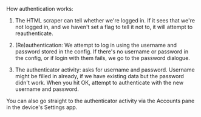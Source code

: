How authentication works:

1) The HTML scraper can tell whether we're logged in.
If it sees that we're not logged in, and we haven't
set a flag to tell it not to, it will attempt to reauthenticate.

2) (Re)authentication: We attempt to log in using the
username and password stored in the config. If there's
no username or password in the config, or if login with them
fails, we go to the password dialogue.

3) The authenticator activity: asks for username and password.
Username might be filled in already, if we have existing
data but the password didn't work. When you hit OK,
attempt to authenticate with the new username and password.

You can also go straight to the authenticator activity
via the Accounts pane in the device's Settings app.
